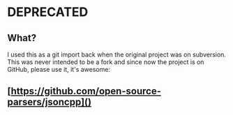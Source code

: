 # DEPRECATED

## What?
I used this as a git import back when the original project was on subversion.
This was never intended to be a fork and since now the project is on GitHub,
please use it, it's awesome:

## [https://github.com/open-source-parsers/jsoncpp]()
